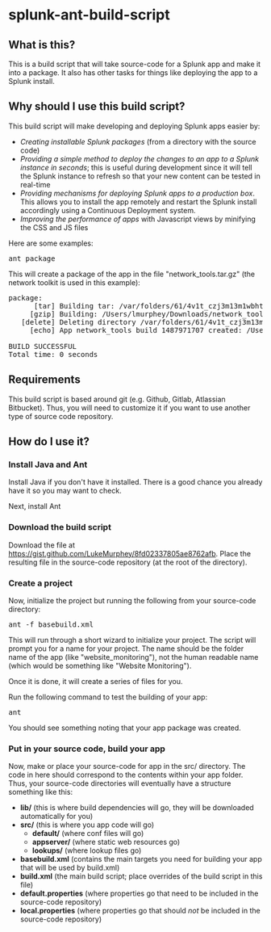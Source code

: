 # splunk-ant-build-script

## What is this?

This is a build script that will take source-code for a Splunk app and make it into a package. It also has other tasks for things like deploying the app to a Splunk install.

## Why should I use this build script?

This build script will make developing and deploying Splunk apps easier by:

* *Creating installable Splunk packages* (from a directory with the source code)
* *Providing a simple method to deploy the changes to an app to a Splunk instance in seconds*; this is useful during development since it will tell the Splunk instance to refresh so that your new content can be tested in real-time
* *Providing mechanisms for deploying Splunk apps to a production box*. This allows you to install the app remotely and restart the Splunk install accordingly using a Continuous Deployment system.
* *Improving the performance of apps* with Javascript views by minifying the CSS and JS files

Here are some examples:

<pre>
ant package
</pre>

This will create a package of the app in the file "network_tools.tar.gz" (the network toolkit is used in this example):

<pre>
package:
      [tar] Building tar: /var/folders/61/4v1t_czj3m13m1wbhtlytc00r4lc79/T/lmurphey/network_tools.tar
     [gzip] Building: /Users/lmurphey/Downloads/network_tools.tar.gz
   [delete] Deleting directory /var/folders/61/4v1t_czj3m13m1wbhtlytc00r4lc79/T/lmurphey
     [echo] App network_tools build 1487971707 created: /Users/lmurphey/Downloads/network_tools.tar.gz

BUILD SUCCESSFUL
Total time: 0 seconds
</pre>

## Requirements

This build script is based around git (e.g. Github, Gitlab, Atlassian Bitbucket). Thus, you will need to customize it if you want to use another type of source code repository.

## How do I use it?

### Install Java and Ant

Install Java if you don't have it installed. There is a good chance you already have it so you may want to check.

Next, install Ant

### Download the build script

Download the file at https://gist.github.com/LukeMurphey/8fd02337805ae8762afb. Place the resulting file in the source-code repository (at the root of the directory).

### Create a project

Now, initialize the project but running the following from your source-code directory:

<pre>
ant -f basebuild.xml
</pre>

This will run through a short wizard to initialize your project. The script will prompt you for a name for your project. The name should be the folder name of the app (like "website_monitoring"), not the human readable name (which would be something like "Website Monitoring").

Once it is done, it will create a series of files for you.

Run the following command to test the building of your app:

<pre>
ant
</pre>

You should see something noting that your app package was created.

### Put in your source code, build your app

Now, make or place your source-code for app in the src/ directory. The code in here should correspond to the contents within your app folder. Thus, your source-code directories will eventually have a structure something like this:

* **lib/** (this is where build dependencies will go, they will be downloaded automatically for you)
* **src/** (this is where you app code will go)
   * **default/** (where conf files will go)
   * **appserver/** (where static web resources go)
   * **lookups/** (where lookup files go)
* **basebuild.xml** (contains the main targets you need for building your app that will be used by build.xml)
* **build.xml** (the main build script; place overrides of the build script in this file)
* **default.properties** (where properties go that need to be included in the source-code repository)
* **local.properties** (where properties go that should _not_ be included in the source-code repository)
